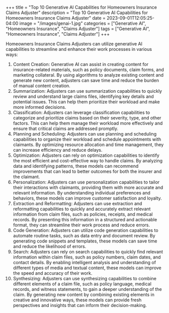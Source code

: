+++
title = "Top 10 Generative AI Capabilities for Homeowners Insurance Claims Adjuster"
description = "Top 10 Generative AI Capabilities for Homeowners Insurance Claims Adjuster"
date = 2023-09-01T12:05:25-04:00
image = "/images/genai-1.jpg"
categories = ["Generative AI", "Homeowners Insurance", "Claims Adjuster"]
tags = ["Generative AI", "Homeowners Insurance", "Claims Adjuster"]
+++

Homeowners Insurance Claims Adjusters can utilize generative AI capabilities to streamline and enhance their work processes in various ways:

1. Content Creation: Generative AI can assist in creating content for insurance-related materials, such as policy documents, claim forms, and marketing collateral. By using algorithms to analyze existing content and generate new content, adjusters can save time and reduce the burden of manual content creation.
2. Summarization: Adjusters can use summarization capabilities to quickly review and understand large claims files, identifying key details and potential issues. This can help them prioritize their workload and make more informed decisions.
3. Classification: Adjusters can leverage classification capabilities to categorize and prioritize claims based on their severity, type, and other factors. This can help them manage their workload more effectively and ensure that critical claims are addressed promptly.
4. Planning and Scheduling: Adjusters can use planning and scheduling capabilities to organize their workload and schedule appointments with claimants. By optimizing resource allocation and time management, they can increase efficiency and reduce delays.
5. Optimization: Adjusters can rely on optimization capabilities to identify the most efficient and cost-effective way to handle claims. By analyzing data and identifying patterns, these models can recommend improvements that can lead to better outcomes for both the insurer and the claimant.
6. Personalization: Adjusters can use personalization capabilities to tailor their interactions with claimants, providing them with more accurate and relevant information. By understanding individual preferences and behaviors, these models can improve customer satisfaction and loyalty.
7. Extraction and Reformatting: Adjusters can use extraction and reformatting capabilities to quickly and accurately extract relevant information from claim files, such as policies, receipts, and medical records. By presenting this information in a structured and actionable format, they can streamline their work process and reduce errors.
8. Code Generation: Adjusters can utilize code generation capabilities to automate routine tasks, such as data entry and document review. By generating code snippets and templates, these models can save time and reduce the likelihood of errors.
9. Search: Adjusters can rely on search capabilities to quickly find relevant information within claim files, such as policy numbers, claim dates, and contact details. By enabling intelligent analysis and understanding of different types of media and textual content, these models can improve the speed and accuracy of their work.
10. Synthesizing: Adjusters can use synthesizing capabilities to combine different elements of a claim file, such as policy language, medical records, and witness statements, to gain a deeper understanding of the claim. By generating new content by combining existing elements in creative and innovative ways, these models can provide fresh perspectives and insights that can inform their decision-making.